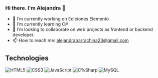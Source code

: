 ### Hi there. I'm Alejandra 👋

- 🔭 I’m currently working on Ediciones Elemento
- 🌱 I’m currently learning C#
- 👯 I’m looking to collaborate on web projects as frontend or backend developer.
- 📫 How to reach me: alejandrabarrachina23@gmail.com

## Technologies 

![HTML5](https://img.shields.io/badge/-HTML5-E34F26?style=flat-square&logo=html5&logoColor=white)
![CSS3](https://img.shields.io/badge/-CSS3-1572B6?style=flat-square&logo=css3)
![JavaScript](https://img.shields.io/badge/-JavaScript-black?style=flat-square&logo=javascript)
![C%Sharp](https://img.shields.io/badge/-C%Sharp-black?style=flat-square&logo=C%Sharp)
![MySQL](https://img.shields.io/badge/-MySQL-black?style=flat-square&logo=mysql)


